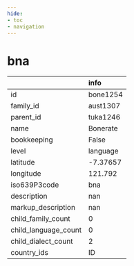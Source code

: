 ```yaml
---
hide:
- toc
- navigation
---
```

# bna
|                      | info     |
|:---------------------|:---------|
| id                   | bone1254 |
| family_id            | aust1307 |
| parent_id            | tuka1246 |
| name                 | Bonerate |
| bookkeeping          | False    |
| level                | language |
| latitude             | -7.37657 |
| longitude            | 121.792  |
| iso639P3code         | bna      |
| description          | nan      |
| markup_description   | nan      |
| child_family_count   | 0        |
| child_language_count | 0        |
| child_dialect_count  | 2        |
| country_ids          | ID       |